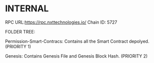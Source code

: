 # INTERNAL

RPC URL:https://rpc.nxttechnologies.io/
Chain ID: 5727

FOLDER TREE:

Permission-Smart-Contracs: Contains all the Smart Contract depolyed. (PRIORITY 1)

Genesis: Contains Genesis File and Genesis Block Hash. (PRIORITY 2)
